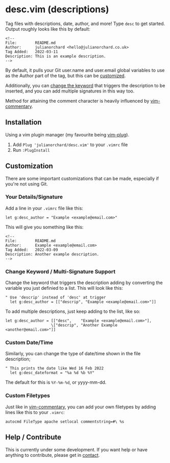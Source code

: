 # desc.vim (descriptions)

Tag files with descriptions, date, author, and more! Type `desc` to get
started. Output roughly looks like this by default: 

```
<!--
File:        README.md
Author:      julianorchard <hello@julianorchard.co.uk>
Tag Added:   2022-03-11
Description: This is an example description.
-->
```

By default, it pulls your Git user.name and user.email global variables to use
as the Author part of the tag, but this can be [customized](#Customization).

Additionally, you can [change the
keyword](#change-keyword--multi-signature-support) that triggers the description to be
inserted, and you can add multiple signatures in this way too. 

Method for attaining the comment character is heavily influenced by [vim-commentary](https://github.com/tpope/vim-commentary).

## Installation

Using a vim plugin manager (my favourite being [vim-plug](https://github.com/junegunn/vim-plug)). 

1. Add `Plug 'julianorchard/desc.vim'` to your `.vimrc` file
2. Run `:PlugInstall` 

## Customization

There are some important customizations that can be made, especially if you're
not using Git.

### Your Details/Signature

Add a line in your `.vimrc` file like this:

```
let g:desc_author = "Example <example@email.com>"
```

This will give you something like this: 

```
<!--
File:        README.md
Author:      Example <example@email.com>
Tag Added:   2022-03-09
Description: Another example description.
-->
```

### Change Keyword / Multi-Signature Support

Change the keyword that triggers the description adding by converting the
variable you just definied to a list. This will look like this: 

```
" Use 'descrip' instead of 'desc' at trigger
  let g:desc_author = [["descrip", "Example <example@email.com>"]]
```

To add multiple descriptions, just keep adding to the list, like so: 

```
let g:desc_author = [["desc",    "Example <example@email.com>"],
                    \["descrip", "Another Example <another@email.com>"]]
```

### Custom Date/Time

Similarly, you can change the type of date/time shown in the file
description;

```
" This prints the date like Wed 16 Feb 2022
  let g:desc_dateformat = "%a %d %b %Y"
```

The default for this is `%Y-%m-%d`, or yyyy-mm-dd.

### Custom Filetypes

Just like in [vim-commentary](https://github.com/tpope/vim-commentary), you can
add your own filetypes by adding lines like this to your `.vimrc`: 

```
autocmd FileType apache setlocal commentstring=#\ %s
```

## Help / Contribute

This is currently under some development. If you want help or have anything
to contribute, please get in [contact](mailto:hello@julianorchard.co.uk).
